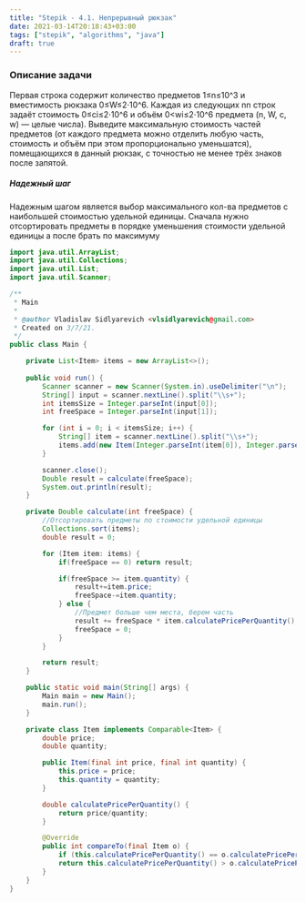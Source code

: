 ```yaml
---
title: "Stepik - 4.1. Непрерывный рюкзак"
date: 2021-03-14T20:18:43+03:00 
tags: ["stepik", "algorithms", "java"]
draft: true
---
```


### Описание задачи

Первая строка содержит количество предметов 1≤n≤10^3 и вместимость рюкзака 0≤W≤2⋅10^6.
Каждая из следующих nn строк задаёт стоимость 0≤ci≤2⋅10^6 и объём 0<wi≤2⋅10^6 предмета (n, W, c, w) — целые числа).
Выведите максимальную стоимость частей предметов (от каждого предмета можно отделить
любую часть, стоимость и объём при этом пропорционально уменьшатся), помещающихся в данный рюкзак,
с точностью не менее трёх знаков после запятой.

##### Надежный шаг

Надежным шагом является выбор максимального кол-ва предметов с наибольшей стоимостью удельной единицы.
Сначала нужно отсортировать предметы в порядке уменьшения стоимости удельной единицы а после брать по максимуму

```java
import java.util.ArrayList;
import java.util.Collections;
import java.util.List;
import java.util.Scanner;

/**
 * Main
 *
 * @author Vladislav Sidlyarevich <vlsidlyarevich@gmail.com>
 * Created on 3/7/21.
 */
public class Main {

    private List<Item> items = new ArrayList<>();
    
    public void run() {
        Scanner scanner = new Scanner(System.in).useDelimiter("\n");
        String[] input = scanner.nextLine().split("\\s+");
        int itemsSize = Integer.parseInt(input[0]);
        int freeSpace = Integer.parseInt(input[1]);

        for (int i = 0; i < itemsSize; i++) {
            String[] item = scanner.nextLine().split("\\s+");
            items.add(new Item(Integer.parseInt(item[0]), Integer.parseInt(item[1])));
        }

        scanner.close();
        Double result = calculate(freeSpace);
        System.out.println(result);
    }

    private Double calculate(int freeSpace) {
        //Отсортировать предметы по стоимости удельной единицы
        Collections.sort(items);
        double result = 0;

        for (Item item: items) {
            if(freeSpace == 0) return result;

            if(freeSpace >= item.quantity) {
                result+=item.price;
                freeSpace-=item.quantity;
            } else {
                //Предмет больше чем места, берем часть
                result += freeSpace * item.calculatePricePerQuantity();
                freeSpace = 0;
            }
        }

        return result;
    }

    public static void main(String[] args) {
        Main main = new Main();
        main.run();
    }

    private class Item implements Comparable<Item> {
        double price;
        double quantity;

        public Item(final int price, final int quantity) {
            this.price = price;
            this.quantity = quantity;
        }

        double calculatePricePerQuantity() {
            return price/quantity;
        }

        @Override
        public int compareTo(final Item o) {
            if (this.calculatePricePerQuantity() == o.calculatePricePerQuantity()) return 0;
            return this.calculatePricePerQuantity() > o.calculatePricePerQuantity() ? -1 : 1;
        }
    }
}
```